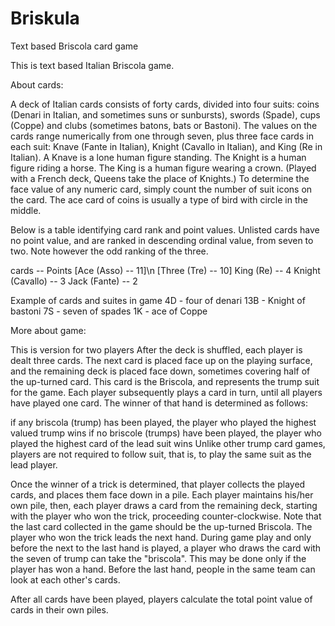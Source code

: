 # Briskula
Text based Briscola card game

This is text based Italian Briscola game.

About cards:

A deck of Italian cards consists of forty cards, divided into four suits: coins (Denari in Italian, and sometimes suns or sunbursts), swords (Spade), cups (Coppe) and clubs (sometimes batons, bats or Bastoni). The values on the cards range numerically from one through seven, plus three face cards in each suit: Knave (Fante in Italian), Knight (Cavallo in Italian), and King (Re in Italian). A Knave is a lone human figure standing. The Knight is a human figure riding a horse. The King is a human figure wearing a crown. (Played with a French deck, Queens take the place of Knights.) To determine the face value of any numeric card, simply count the number of suit icons on the card. The ace card of coins is usually a type of bird with circle in the middle.

Below is a table identifying card rank and point values. Unlisted cards have no point value, and are ranked in descending ordinal value, from seven to two. Note however the odd ranking of the three.

cards -- Points
[Ace (Asso) -- 11]\n
[Three (Tre) -- 10]
King (Re) -- 4
Knight (Cavallo) -- 3
Jack (Fante) -- 2

Example of cards and suites in game
4D - four of denari
13B - Knight of bastoni
7S - seven of spades
1K - ace of Coppe

More about game:

This is version for two players
After the deck is shuffled, each player is dealt three cards. 
The next card is placed face up on the playing surface, and the remaining deck is placed face down, sometimes covering half of the up-turned card. This card is the Briscola, and represents the trump suit for the game. 
Each player subsequently plays a card in turn, until all players have played one card. The winner of that hand is determined as follows:

if any briscola (trump) has been played, the player who played the highest valued trump wins
if no briscole (trumps) have been played, the player who played the highest card of the lead suit wins
Unlike other trump card games, players are not required to follow suit, that is, to play the same suit as the lead player.

Once the winner of a trick is determined, that player collects the played cards, and places them face down in a pile. Each player maintains his/her own pile, then, each player draws a card from the remaining deck, starting with the player who won the trick, proceeding counter-clockwise. Note that the last card collected in the game should be the up-turned Briscola. The player who won the trick leads the next hand. During game play and only before the next to the last hand is played, a player who draws the card with the seven of trump can take the "briscola". This may be done only if the player has won a hand. Before the last hand, people in the same team can look at each other's cards.

After all cards have been played, players calculate the total point value of cards in their own piles.
